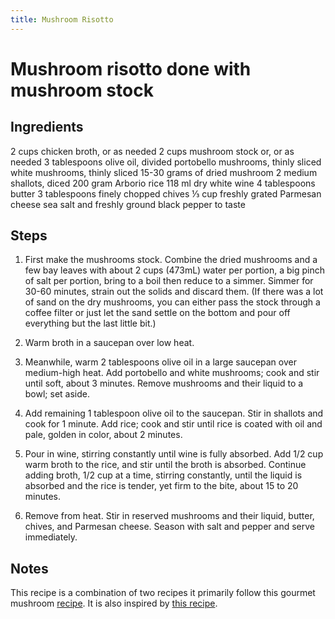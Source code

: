 ```yaml
---
title: Mushroom Risotto
---
```


# Mushroom risotto done with mushroom stock
## Ingredients
2 cups chicken broth, or as needed
2 cups mushroom stock or, or as needed
3 tablespoons olive oil, divided
portobello mushrooms, thinly sliced
white mushrooms, thinly sliced
15-30 grams of dried mushroom
2 medium shallots, diced
200 gram Arborio rice
118 ml dry white wine
4 tablespoons butter
3 tablespoons finely chopped chives
⅓ cup freshly grated Parmesan cheese
sea salt and freshly ground black pepper to taste
## Steps
1. First make the mushrooms stock. Combine the dried mushrooms and a few bay leaves with about 2 cups (473mL) water per portion, a big pinch of salt per portion, bring to a boil then reduce to a simmer. Simmer for 30-60 minutes, strain out the solids and discard them. (If there was a lot of sand on the dry mushrooms, you can either pass the stock through a coffee filter or just let the sand settle on the bottom and pour off everything but the last little bit.)

2. Warm broth in a saucepan over low heat.

3. Meanwhile, warm 2 tablespoons olive oil in a large saucepan over medium-high heat. Add portobello and white mushrooms; cook and stir until soft, about 3 minutes. Remove mushrooms and their liquid to a bowl; set aside.

4. Add remaining 1 tablespoon olive oil to the saucepan. Stir in shallots and cook for 1 minute. Add rice; cook and stir until rice is coated with oil and pale, golden in color, about 2 minutes.

5. Pour in wine, stirring constantly until wine is fully absorbed. Add 1/2 cup warm broth to the rice, and stir until the broth is absorbed. Continue adding broth, 1/2 cup at a time, stirring constantly, until the liquid is absorbed and the rice is tender, yet firm to the bite, about 15 to 20 minutes.

6. Remove from heat. Stir in reserved mushrooms and their liquid, butter, chives, and Parmesan cheese. Season with salt and pepper and serve immediately.
## Notes
This recipe is a combination of two recipes it primarily follow this gourmet mushroom [recipe](https://www.allrecipes.com/recipe/85389/gourmet-mushroom-risotto/).
It is also inspired by [this recipe](https://www.youtube.com/watch?v=R_j5k4YCDdI&t=81s).

